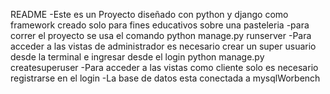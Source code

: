 README
-Este es un Proyecto diseñado con python y django como framework creado solo para fines educativos sobre una pasteleria
-para correr el proyecto se usa el comando
    python manage.py runserver
-Para acceder a las vistas de administrador es necesario crear un super usuario desde la terminal e ingresar desde el login
    python manage.py createsuperuser
-Para acceder a las vistas como cliente solo es necesario registrarse en el login
-La base de datos esta conectada a mysqlWorbench
